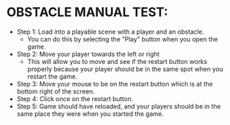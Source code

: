 # OBSTACLE MANUAL TEST:
* Step 1: Load into a playable scene with a player and an obstacle.
   - You can do this by selecting the "Play" button when you open the game.
* Step 2: Move your player towards the left or right
   - This will allow you to move and see if the restart button works properly because your player should be in the same spot when you restart the game.
* Step 3: Move your mouse to be on the restart button which is at the bottom right of the screen.
* Step 4: Click once on the restart button.
* Step 5: Game should have reloaded, and your players should be in the same place they were when you started the game.
